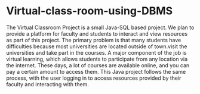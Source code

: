 # Virtual-class-room-using-DBMS
The Virtual Classroom Project is a small Java-SQL based project. We plan to provide a 
platform for faculty and students to interact and view resources as part of this project. 
The primary problem is that many students have difficulties because most universities are 
located outside of town.visit the universities and take part in the courses. A major 
component of the job is virtual learning, which allows students to participate from any 
location via the internet. These days, a lot of courses are available online, and you can pay 
a certain amount to access them. This Java project follows the same process, with the user 
logging in to access resources provided by their faculty and interacting with them.
